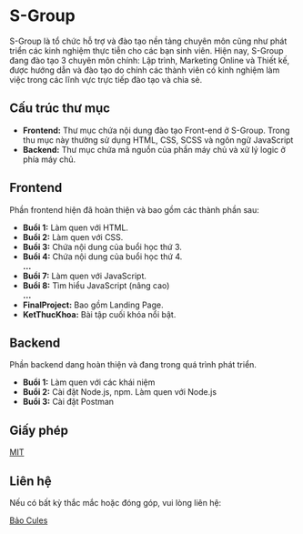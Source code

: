 # S-Group

S-Group là tổ chức hỗ trợ và đào tạo nền tảng chuyên môn cũng như phát triển các kinh nghiệm thực tiễn cho các bạn sinh viên.
Hiện nay, S-Group đang đào tạo 3 chuyên môn chính: Lập trình, Marketing Online và Thiết kế, được hướng dẫn và đào tạo do chính các thành viên có kinh nghiệm làm việc trong các lĩnh vực trực tiếp đào tạo và chia sẻ.

## Cấu trúc thư mục

- **Frontend:** Thư mục chứa nội dung đào tạo Front-end ở S-Group. Trong thu mục này thường sử dụng HTML, CSS, SCSS và ngôn ngữ JavaScript
- **Backend:** Thư mục chứa mã nguồn của phần máy chủ và xử lý logic ở phía máy chủ.

## Frontend

Phần frontend hiện đã hoàn thiện và bao gồm các thành phần sau:
- **Buổi 1:** Làm quen với HTML.
- **Buổi 2:** Làm quen với CSS.
- **Buổi 3:** Chứa nội dung của buổi học thứ 3.
- **Buổi 4:** Chứa nội dung của buổi học thứ 4.  
  **...**
- **Buổi 7:** Làm quen với JavaScript.
- **Buổi 8:** Tìm hiểu JavaScript (nâng cao)  
  **...**
- **FinalProject:** Bao gồm Landing Page. 
- **KetThucKhoa:** Bài tập cuối khóa nổi bật.

## Backend

Phần backend dang hoàn thiện và đang trong quá trình phát triển.
- **Buổi 1:** Làm quen với các khái niệm
- **Buổi 2:** Cài đặt Node.js, npm. Làm quen với Node.js
- **Buổi 3:** Cài đặt Postman

## Giấy phép

[MIT](https://choosealicense.com/licenses/mit/)

## Liên hệ

Nếu có bất kỳ thắc mắc hoặc đóng góp, vui lòng liên hệ:

[Bảo Cules](https://github.com/CulesBao)

